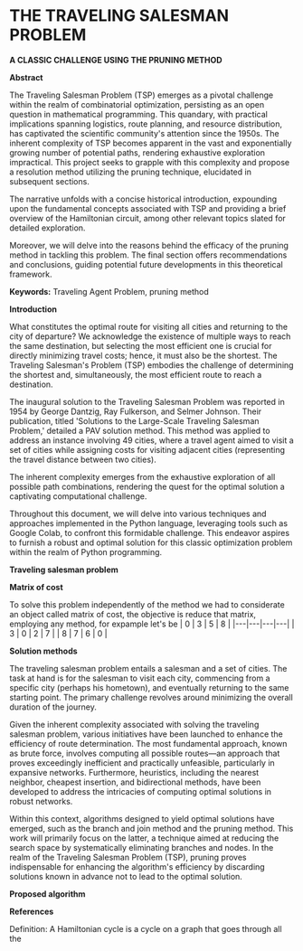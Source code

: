 # THE TRAVELING SALESMAN PROBLEM
**A CLASSIC CHALLENGE USING THE PRUNING METHOD**

**Abstract** 

The Traveling Salesman Problem (TSP) emerges as a pivotal challenge within the realm of combinatorial optimization, persisting as an open question in mathematical programming. This quandary, with practical implications spanning logistics, route planning, and resource distribution, has captivated the scientific community's attention since the 1950s. The inherent complexity of TSP becomes apparent in the vast and exponentially growing number of potential paths, rendering exhaustive exploration impractical. This project seeks to grapple with this complexity and propose a resolution method utilizing the pruning technique, elucidated in subsequent sections.

The narrative unfolds with a concise historical introduction, expounding upon the fundamental concepts associated with TSP and providing a brief overview of the Hamiltonian circuit, among other relevant topics slated for detailed exploration.

Moreover, we will delve into the reasons behind the efficacy of the pruning method in tackling this problem. The final section offers recommendations and conclusions, guiding potential future developments in this theoretical framework.

**Keywords:** Traveling Agent Problem, pruning method

**Introduction**

What constitutes the optimal route for visiting all cities and returning to the city of departure? We acknowledge the existence of multiple ways to reach the same destination, but selecting the most efficient one is crucial for directly minimizing travel costs; hence, it must also be the shortest. The Traveling Salesman's Problem (TSP) embodies the challenge of determining the shortest and, simultaneously, the most efficient route to reach a destination.

The inaugural solution to the Traveling Salesman Problem was reported in 1954 by George Dantzig, Ray Fulkerson, and Selmer Johnson. Their publication, titled 'Solutions to the Large-Scale Traveling Salesman Problem,' detailed a PAV solution method. This method was applied to address an instance involving 49 cities, where a travel agent aimed to visit a set of cities while assigning costs for visiting adjacent cities (representing the travel distance between two cities).

The inherent complexity emerges from the exhaustive exploration of all possible path combinations, rendering the quest for the optimal solution a captivating computational challenge.

Throughout this document, we will delve into various techniques and approaches implemented in the Python language, leveraging tools such as Google Colab, to confront this formidable challenge. This endeavor aspires to furnish a robust and optimal solution for this classic optimization problem within the realm of Python programming.

**Traveling salesman problem**



__Matrix of cost__

To solve this problem independently of the method we had to considerate an object called matrix of cost, the objective is reduce that matrix, employing any method, for expample let's be 
| 0 | 3 | 5 | 8 |
|---|---|---|---|
| 3 | 0 | 2 | 7 |
| 8 | 7 | 6 | 0 |



**Solution methods**

The traveling salesman problem entails a salesman and a set of cities. The task at hand is for the salesman to visit each city, commencing from a specific city (perhaps his hometown), and eventually returning to the same starting point. The primary challenge revolves around minimizing the overall duration of the journey.

Given the inherent complexity associated with solving the traveling salesman problem, various initiatives have been launched to enhance the efficiency of route determination. The most fundamental approach, known as brute force, involves computing all possible routes—an approach that proves exceedingly inefficient and practically unfeasible, particularly in expansive networks. Furthermore, heuristics, including the nearest neighbor, cheapest insertion, and bidirectional methods, have been developed to address the intricacies of computing optimal solutions in robust networks.

Within this context, algorithms designed to yield optimal solutions have emerged, such as the branch and join method and the pruning method. This work will primarily focus on the latter, a technique aimed at reducing the search space by systematically eliminating branches and nodes. In the realm of the Traveling Salesman Problem (TSP), pruning proves indispensable for enhancing the algorithm's efficiency by discarding solutions known in advance not to lead to the optimal solution.

**Proposed algorithm**






**References**




Definition:
A Hamiltonian cycle is a cycle on a graph that goes through all the
